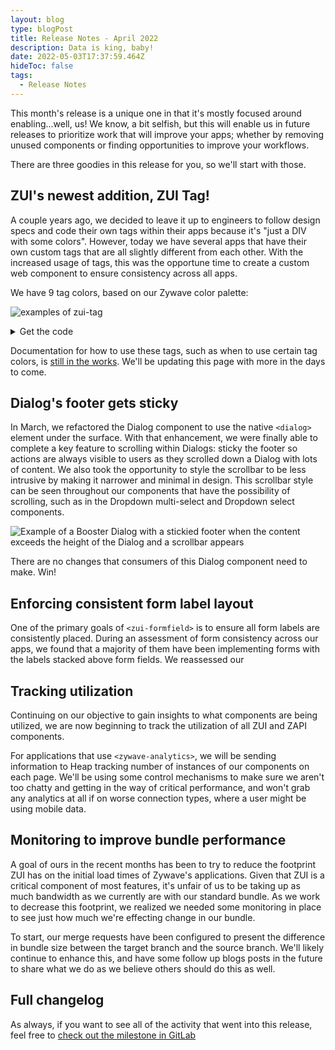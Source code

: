 ```yaml
---
layout: blog
type: blogPost
title: Release Notes - April 2022
description: Data is king, baby!
date: 2022-05-03T17:37:59.464Z
hideToc: false
tags:
  - Release Notes
---
```

This month's release is a unique one in that it's mostly focused around enabling...well, us! We know, a bit selfish, but this will enable us in future releases to prioritize work that will improve your apps; whether by removing unused components or finding opportunities to improve your workflows.

There are three goodies in this release for you, so we'll start with those.

<docs-spacer></docs-spacer>

## ZUI's newest addition, ZUI Tag!

A couple years ago, we decided to leave it up to engineers to follow design specs and code their own tags within their apps because it's "just a DIV with some colors". However, today we have several apps that have their own custom tags that are all slightly different from each other. With the increased usage of tags, this was the opportune time to create a custom web component to ensure consistency across all apps.

We have 9 tag colors, based on our Zywave color palette:

![examples of zui-tag](/images/tags-example.png)

<details><summary>Get the code</summary>

```html
<div class="container">
  <zui-tag color="red">apples</zui-tag>
  <zui-tag color="yellow">bananas</zui-tag>
  <zui-tag color="green">pears</zui-tag>
  <zui-tag color="blue">blueberries</zui-tag>
  <zui-tag color="aqua">some undiscovered aqua fruits</zui-tag>
  <zui-tag color="purple">grapes</zui-tag>
  <zui-tag color="rose">lychees</zui-tag>
  <zui-tag color="orange">oranges</zui-tag>
  <zui-tag color="gray">inedible garbage</zui-tag>
</div>
<style>
  .container {
    margin: 5rem;
    display: flex;
    justify-content: center;
    flex-direction: column;
    gap: 1rem;
  }

  zui-tag {
    display: inline-block;
  }
</style>
```

</details>

<docs-spacer size="small"></docs-spacer>

<docs-note>Documentation for how to use these tags, such as when to use certain tag colors, is [still in the works](/design-system/components/tags/). We'll be updating this page with more in the days to come.</docs-note>

<docs-spacer></docs-spacer>

## Dialog's footer gets sticky

In March, we refactored the Dialog component to use the native `<dialog>` element under the surface. With that enhancement, we were finally able to complete a key feature to scrolling within Dialogs: sticky the footer so actions are always visible to users as they scrolled down a Dialog with lots of content. We also took the opportunity to style the scrollbar to be less intrusive by making it narrower and minimal in design. This scrollbar style can be seen throughout our components that have the possibility of scrolling, such as in the Dropdown multi-select and Dropdown select components.

![Example of a Booster Dialog with a stickied footer when the content exceeds the height of the Dialog and a scrollbar appears](/images/dialog-sticky-footer-example.png)

There are no changes that consumers of this Dialog component need to make. Win!

<docs-spacer></docs-spacer>

## Enforcing consistent form label layout

One of the primary goals of `<zui-formfield>` is to ensure all form labels are consistently placed. During an assessment of form consistency across our apps, we found that a majority of them have been implementing forms with the labels stacked above form fields. We reassessed our

<docs-spacer></docs-spacer>

## Tracking utilization

Continuing on our objective to gain insights to what components are being utilized, we are now beginning to track the utilization of all ZUI and ZAPI components. 

For applications that use `<zywave-analytics>`, we will be sending information to Heap tracking number of instances of our components on each page. We'll be using some control mechanisms to make sure we aren't too chatty and getting in the way of critical performance, and won't grab any analytics at all if on worse connection types, where a user might be using mobile data.
<docs-spacer></docs-spacer>

## Monitoring to improve bundle performance

A goal of ours in the recent months has been to try to reduce the footprint ZUI has on the initial load times of Zywave's applications. Given that ZUI is a critical component of most features, it's unfair of us to be taking up as much bandwidth as we currently are with our standard bundle. As we work to decrease this footprint, we realized we needed some monitoring in place to see just how much we're effecting change in our bundle.

To start, our merge requests have been configured to present the difference in bundle size between the target branch and the source branch. We'll likely continue to enhance this, and have some follow up blogs posts in the future to share what we do as we believe others should do this as well.

## Full changelog

As always, if you want to see all of the activity that went into this release, feel free to [check out the milestone in GitLab](https://gitlab.com/groups/zywave/devkit/-/milestones/22#tab-issues)
